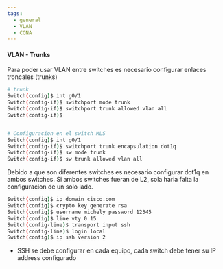 ```yaml
---
tags:
  - general
  - VLAN
  - CCNA
---
```


#### VLAN  - Trunks

Para poder usar VLAN entre switches es necesario configurar enlaces troncales (trunks)
``` bash
# trunk
Switch(config)$ int g0/1
Switch(config-if)$ switchport mode trunk
Switch(config-if)$ switchport trunk allowed vlan all
Switch(config-if)$ 


# Configuracion en el switch MLS
Switch(config)$ int g0/1
Switch(config-if)$ switchport trunk encapsulation dot1q
Switch(config-if)$ sw mode trunk
Switch(config-if)$ sw trunk allowed vlan all

```

Debido a que son diferentes switches es necesario configurar dot1q en ambos switches. 
Si ambos switches fueran de L2, sola haria falta la configuracion de un solo lado.

``` bash
Switch(config)$ ip domain cisco.com
Switch(config)$ crypto key generate rsa
Switch(config)$ username michely password 12345
Switch(config)$ line vty 0 15 
Switch(config-line)$ transport input ssh
Switch(config-line)$ login local
Switch(config)$ ip ssh version 2
```

- SSH se debe configurar en cada equipo, cada switch debe tener su IP address configurado